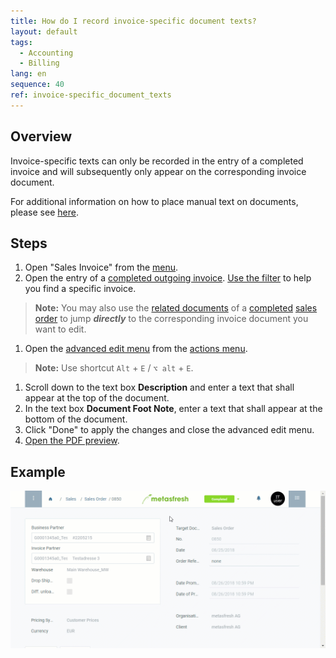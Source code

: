 ```yaml
---
title: How do I record invoice-specific document texts?
layout: default
tags:
  - Accounting
  - Billing
lang: en
sequence: 40
ref: invoice-specific_document_texts
---
```


## Overview
Invoice-specific texts can only be recorded in the entry of a completed invoice and will subsequently only appear on the corresponding invoice document.

For additional information on how to place manual text on documents, please see [here](Print_text_on_documents-general).

## Steps
1. Open "Sales Invoice" from the [menu](Menu).
1. Open the entry of a [completed outgoing invoice](Invoice_SalesOrder). [Use the filter](Filtering_function) to help you find a specific invoice.
 >**Note:** You may also use the [related documents](JumptoviaSidebar) of a [completed](DocumentProcessingComplete) [sales order](SalesOrder_recording) to jump ***directly*** to the corresponding invoice document you want to edit.

1. Open the [advanced edit menu](ViewModes) from the [actions menu](StartAction).
 >**Note:** Use shortcut `Alt` + `E` / `⌥ alt` + `E`.

1. Scroll down to the text box **Description** and enter a text that shall appear at the top of the document.
1. In the text box **Document Foot Note**, enter a text that shall appear at the bottom of the document.
1. Click "Done" to apply the changes and close the advanced edit menu.
1. [Open the PDF preview](PrintPreview).

## Example
![](assets/Invoice-specific_document_texts.gif)
